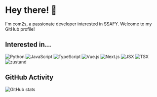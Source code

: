 <!--
**com2s/com2s** is a ✨ _special_ ✨ repository because its `README.md` (this file) appears on your GitHub profile.

Here are some ideas to get you started:

- 🌱 I’m currently learning in SSAFY...
- 👯 I’m looking to collaborate on ...
- 🤔 I’m looking for help with ...
- 💬 Ask me about ...
- 📫 How to reach me: ...
- 😄 Pronouns: ...
- ⚡ Fun fact: ...
-->

<!-- 프로필 소개 -->
# Hey there! 👋
I'm com2s, a passionate developer interested in SSAFY. Welcome to my GitHub profile!

<!-- 기술 스택 -->
## Interested in...
![Python](https://img.shields.io/badge/Python-3776AB?style=flat-square&logo=python&logoColor=white)
![JavaScript](https://img.shields.io/badge/JavaScript-F7DF1E?style=flat-square&logo=javascript&logoColor=black)
![TypeScript](https://img.shields.io/badge/TypeScript-3178C6?style=flat-square&logo=typescript&logoColor=white)
![Vue.js](https://img.shields.io/badge/Vue.js-42B883?style=flat-square&logo=vue.js&logoColor=white)
![Next.js](https://img.shields.io/badge/Next.js-000000?style=flat-square&logo=next.js&logoColor=white)
![JSX](https://img.shields.io/badge/JSX-61DAFB?style=flat-square&logo=react&logoColor=black)
![TSX](https://img.shields.io/badge/TSX-007ACC?style=flat-square&logo=react&logoColor=white)
![zustand](https://img.shields.io/badge/zustand-4A4A4A?style=flat-square&logo=zustand&logoColor=white)
<!--
![Flask](https://img.shields.io/badge/Flask-000000?style=flat-square&logo=flask&logoColor=white)
![React](https://img.shields.io/badge/React-61DAFB?style=flat-square&logo=react&logoColor=black)
![MySQL](https://img.shields.io/badge/MySQL-4479A1?style=flat-square&logo=mysql&logoColor=white)
![MongoDB](https://img.shields.io/badge/MongoDB-47A248?style=flat-square&logo=mongodb&logoColor=white)
-->
<!-- GitHub 활동 -->
## GitHub Activity
![GitHub stats](https://github-readme-stats.vercel.app/api?username=com2s&show_icons=true&theme=radical)
